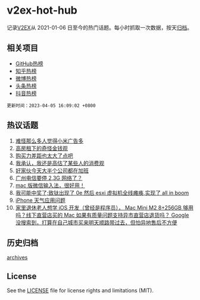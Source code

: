 # v2ex-hot-hub

 记录[V2EX](https://www.v2ex.com/)从 2021-01-06 日至今的热门话题。每小时抓取一次数据，按天[归档](archives)。
 
 ## 相关项目

- [GitHub热榜](https://github.com/snaildev/github-hot-hub)
- [知乎热榜](https://github.com/snaildev/zhihu-hot-hub)
- [微博热榜](https://github.com/snaildev/weibo-hot-hub)
- [头条热榜](https://github.com/snaildev/toutiao-hot-hub)
- [抖音热榜](https://github.com/snaildev/douyin-hot-hub)


 `更新时间：2023-04-05 16:09:02 +0800`

## 热议话题

1. [难怪那么多人觉得小米广告多](https://www.v2ex.com/t/929862)
1. [高房租下的奇怪金钱观](https://www.v2ex.com/t/929820)
1. [购买力差距也太大了点吧](https://www.v2ex.com/t/929755)
1. [我承认，我还是高估了某些人的消费观](https://www.v2ex.com/t/929840)
1. [好家伙今天大半个公司都在加班](https://www.v2ex.com/t/929921)
1. [广州电信要停 2,3G 网络了？](https://www.v2ex.com/t/929917)
1. [mac 版微信输入法，很好用！](https://www.v2ex.com/t/929889)
1. [我可能中奖了;致钛出现了 0e 然后 esxi 虚拟机全线瘫痪,实现了 all in boom](https://www.v2ex.com/t/929866)
1. [iPhone 天气应用问题](https://www.v2ex.com/t/929803)
1. [家里退休老人想学 iOS 开发（曾经是程序员）， Mac Mini M2 8+256GB 够用吗？线下直营店买的 Mac 如果有质量问题支持异市直营店退货吗？ Google 没搜索到，打算在自己城市买来明天顺路带过去，但怕异地售后不方便](https://www.v2ex.com/t/929833)

## 历史归档

[archives](archives)

## License

See the [LICENSE](LICENSE) file for license rights and limitations (MIT).
